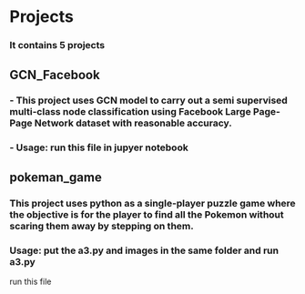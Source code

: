 # Projects
### It contains 5 projects

## GCN_Facebook
### - This project uses GCN model to carry out a semi supervised multi-class node classification using Facebook Large Page-Page Network dataset with reasonable accuracy.
### - Usage: run this file in jupyer notebook

## pokeman_game
### This project uses python as a single-player puzzle game where the objective is for the player to find all the Pokemon without scaring them away by stepping on them.
### Usage: put the a3.py and images in the same folder and run a3.py
run this file
